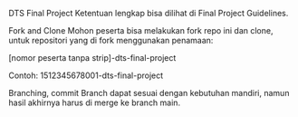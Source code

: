 DTS Final Project
Ketentuan lengkap bisa dilihat di Final Project Guidelines.

Fork and Clone
Mohon peserta bisa melakukan fork repo ini dan clone, untuk repositori yang di fork menggunakan penamaan:

[nomor peserta tanpa strip]-dts-final-project

Contoh: 1512345678001-dts-final-project

Branching, commit
Branch dapat sesuai dengan kebutuhan mandiri, namun hasil akhirnya harus di merge ke branch main.